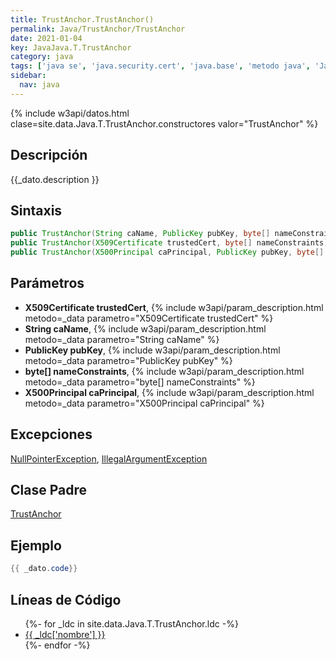 ```yaml
---
title: TrustAnchor.TrustAnchor()
permalink: Java/TrustAnchor/TrustAnchor
date: 2021-01-04
key: JavaJava.T.TrustAnchor
category: java
tags: ['java se', 'java.security.cert', 'java.base', 'metodo java', 'Java 1.4']
sidebar: 
  nav: java
---
```


{% include w3api/datos.html clase=site.data.Java.T.TrustAnchor.constructores valor="TrustAnchor" %}

## Descripción
{{_dato.description }}

## Sintaxis
~~~java
public TrustAnchor(String caName, PublicKey pubKey, byte[] nameConstraints)
public TrustAnchor(X509Certificate trustedCert, byte[] nameConstraints)
public TrustAnchor(X500Principal caPrincipal, PublicKey pubKey, byte[] nameConstraints)
~~~

## Parámetros
* **X509Certificate trustedCert**,  {% include w3api/param_description.html metodo=_data parametro="X509Certificate trustedCert" %}
* **String caName**,  {% include w3api/param_description.html metodo=_data parametro="String caName" %}
* **PublicKey pubKey**,  {% include w3api/param_description.html metodo=_data parametro="PublicKey pubKey" %}
* **byte[] nameConstraints**,  {% include w3api/param_description.html metodo=_data parametro="byte[] nameConstraints" %}
* **X500Principal caPrincipal**,  {% include w3api/param_description.html metodo=_data parametro="X500Principal caPrincipal" %}

## Excepciones
[NullPointerException](/Java/NullPointerException/), [IllegalArgumentException](/Java/IllegalArgumentException/)

## Clase Padre
[TrustAnchor](/Java/TrustAnchor/)

## Ejemplo
~~~java
{{ _dato.code}}
~~~

## Líneas de Código
<ul>
{%- for _ldc in site.data.Java.T.TrustAnchor.ldc -%}
   <li>
       <a href="{{_ldc['url'] }}">{{ _ldc['nombre'] }}</a>
   </li>
{%- endfor -%}
</ul>
